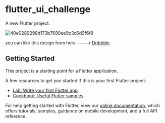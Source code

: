 # flutter_ui_challenge

A new Flutter project.


![40e0289298d173b7680ee9c3c6d9f6f8](https://user-images.githubusercontent.com/14924296/110962532-56bc0e80-8366-11eb-862e-b502f857f8d9.jpg)

you can like this design from here ---->   [Dribbble](https://dribbble.com/shots/14937353-Recipes-and-Meal-Planner-App)

## Getting Started

This project is a starting point for a Flutter application.

A few resources to get you started if this is your first Flutter project:

- [Lab: Write your first Flutter app](https://flutter.dev/docs/get-started/codelab)
- [Cookbook: Useful Flutter samples](https://flutter.dev/docs/cookbook)

For help getting started with Flutter, view our
[online documentation](https://flutter.dev/docs), which offers tutorials,
samples, guidance on mobile development, and a full API reference.
